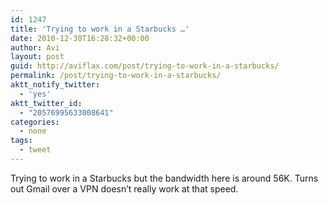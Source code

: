 ```yaml
---
id: 1247
title: 'Trying to work in a Starbucks …'
date: 2010-12-30T16:28:32+00:00
author: Avi
layout: post
guid: http://aviflax.com/post/trying-to-work-in-a-starbucks/
permalink: /post/trying-to-work-in-a-starbucks/
aktt_notify_twitter:
  - 'yes'
aktt_twitter_id:
  - "20576995633008641"
categories:
  - none
tags:
  - tweet
---
```

Trying to work in a Starbucks but the bandwidth here is around 56K. Turns out Gmail over a VPN doesn&#8217;t really work at that speed.